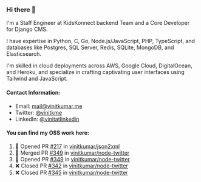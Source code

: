 ### Hi there 👋

I'm a Staff Engineer at KidsKonnect backend Team and a Core Developer for Django CMS.

I have expertise in Python, C, Go, Node.js/JavaScript, 
PHP, TypeScript, and databases like Postgres, SQL Server, Redis, 
SQLite, MongoDB, and Elasticsearch. 

I'm skilled in cloud deployments across AWS, Google Cloud, 
DigitalOcean, and Heroku, and specialize in crafting captivating 
user interfaces using Tailwind and JavaScript. 

#### Contact Information:

- Email: <a href="mailto:mail@vinitkumar.me">mail@vinitkumar.me</a>
- Twitter: [@vinitkme](https://twitter.com/vinitkme)
- LinkedIn: [@vinitatlinkedin](https://www.linkedin.com/in/vinitatlinkedin/)  

#### You can find my OSS work here:

<!--START_SECTION:activity-->
1. 💪 Opened PR [#217](https://github.com/vinitkumar/json2xml/pull/217) in [vinitkumar/json2xml](https://github.com/vinitkumar/json2xml)
2. 🎉 Merged PR [#349](https://github.com/vinitkumar/node-twitter/pull/349) in [vinitkumar/node-twitter](https://github.com/vinitkumar/node-twitter)
3. 💪 Opened PR [#349](https://github.com/vinitkumar/node-twitter/pull/349) in [vinitkumar/node-twitter](https://github.com/vinitkumar/node-twitter)
4. ❌ Closed PR [#342](https://github.com/vinitkumar/node-twitter/pull/342) in [vinitkumar/node-twitter](https://github.com/vinitkumar/node-twitter)
5. ❌ Closed PR [#345](https://github.com/vinitkumar/node-twitter/pull/345) in [vinitkumar/node-twitter](https://github.com/vinitkumar/node-twitter)
<!--END_SECTION:activity-->
